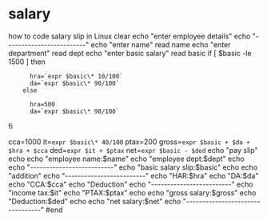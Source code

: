 # salary
how to code salary slip in Linux 
clear
echo "enter employee details"
echo "-------------------------"
echo "enter name"
read name
echo "enter department"
read dept
echo "enter basic salary"
read basic
if [ $basic -le 1500 ]
        then

          hra=`expr $basic\* 10/100`
          da=`expr $basic\* 90/100`
        else

          hra=500
          da=`expr $basic\* 98/100`
fi

cca=1000
it=`expr $basic\* 40/100`
ptax=200
gross=`expr $basic + $da + $hra + $cca`
ded=`expr $it + $ptax`
net=`expr $basic - $ded`
echo "pay slip"
echo
echo "employee name:$name"
echo "employee dept:$dept"
echo
echo "--------------------------"
echo "basic salary slip:$basic"
echo
echo "addition"
echo "-------------------------"
echo "HAR:$hra"
echo "DA:$da"
echo "CCA:$cca"
echo "Deduction"
echo "-------------------------"
echo "income tax:$it"
echo "PTAX:$ptax"
echo
echo "gross salary:$gross"
echo "Deduction:$ded"
echo
echo "net salary:$net"
echo "---------------------------------"
#end

